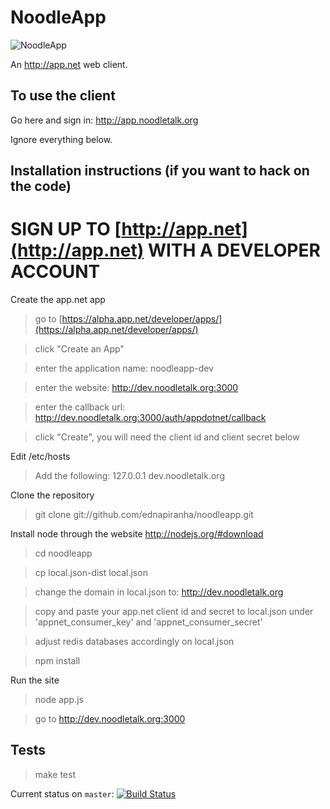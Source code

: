 # NoodleApp

![NoodleApp](http://f.cl.ly/items/2i062B0R2T1t302T423y/NoodleApp-4.jpg)

An http://app.net web client.

## To use the client

Go here and sign in: http://app.noodletalk.org

Ignore everything below.

## Installation instructions (if you want to hack on the code)

# SIGN UP TO [http://app.net](http://app.net) WITH A DEVELOPER ACCOUNT

Create the app.net app

> go to [https://alpha.app.net/developer/apps/](https://alpha.app.net/developer/apps/)

> click "Create an App"

> enter the application name: noodleapp-dev

> enter the website: http://dev.noodletalk.org:3000

> enter the callback url: http://dev.noodletalk.org:3000/auth/appdotnet/callback

> click "Create", you will need the client id and client secret below

Edit /etc/hosts

> Add the following: 127.0.0.1 dev.noodletalk.org

Clone the repository

> git clone git://github.com/ednapiranha/noodleapp.git

Install node through the website http://nodejs.org/#download

> cd noodleapp

> cp local.json-dist local.json

> change the domain in local.json to: http://dev.noodletalk.org

> copy and paste your app.net client id and secret to local.json under 'appnet_consumer_key' and 'appnet_consumer_secret'

> adjust redis databases accordingly on local.json

> npm install

Run the site

> node app.js

> go to http://dev.noodletalk.org:3000

## Tests

> make test

Current status on `master`: [![Build Status](https://secure.travis-ci.org/ednapiranha/noodleapp.png?branch=master)](http://travis-ci.org/ednapiranha/noodleapp)
